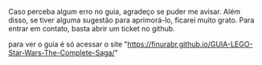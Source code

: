 Caso perceba algum erro no guia, agradeço se puder me avisar. Além disso, se tiver alguma sugestão para aprimorá-lo, ficarei muito grato. Para entrar em contato, basta abrir um ticket no github.

para ver o guia é só acessar o site "https://finurabr.github.io/GUIA-LEGO-Star-Wars-The-Complete-Saga/"
